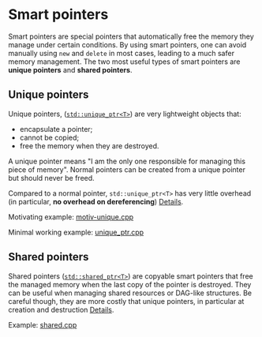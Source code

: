 # Smart pointers

Smart pointers are special pointers that automatically free the memory they manage under certain conditions.
By using smart pointers, one can avoid manually using `new` and `delete` in most cases, leading to a much safer memory management.
The two most useful types of smart pointers are **unique pointers** and **shared pointers**.


## Unique pointers

Unique pointers, ([`std::unique_ptr<T>`](http://en.cppreference.com/w/cpp/memory/unique_ptr)) are very lightweight objects that:
* encapsulate a pointer;
* cannot be copied;
* free the memory when they are destroyed.

A unique pointer means "I am the only one responsible for managing this piece of memory".
Normal pointers can be created from a unique pointer but should never be freed.

Compared to a normal pointer, `std::unique_ptr<T>` has very little overhead (in particular, **no overhead on dereferencing**)
[Details](https://stackoverflow.com/questions/22295665/how-much-is-the-overhead-of-smart-pointers-compared-to-normal-pointers-in-c).

Motivating example: [motiv-unique.cpp](motiv-unique.cpp)

Minimal working example: [unique_ptr.cpp](unique_ptr.cpp)


## Shared pointers

Shared pointers ([`std::shared_ptr<T>`](http://en.cppreference.com/w/cpp/memory/shared_ptr))  are copyable smart pointers that
free the managed memory when the last copy of the pointer is destroyed.
They can be useful when managing shared resources or DAG-like structures.
Be careful though, they are more costly that unique pointers, in particular at creation and destruction
[Details](https://stackoverflow.com/questions/22295665/how-much-is-the-overhead-of-smart-pointers-compared-to-normal-pointers-in-c).

Example: [shared.cpp](shared.cpp)
